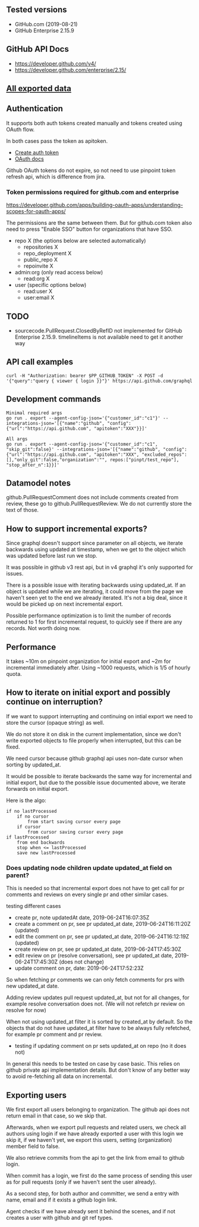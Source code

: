 ## Tested versions

- GitHub.com (2019-08-21)
- GitHub Enterprise 2.15.9

## GitHub API Docs
- https://developer.github.com/v4/
- https://developer.github.com/enterprise/2.15/

## [All exported data](./_docs/exported_data.md)

## Authentication

It supports both auth tokens created manually and tokens created using OAuth flow.

In both cases pass the token as apitoken.

- [Create auth token](https://help.github.com/en/articles/creating-a-personal-access-token-for-the-command-line)
- [OAuth docs](https://developer.github.com/v3/oauth_authorizations/)

Github OAuth tokens do not expire, so not need to use pinpoint token refresh api, which is difference from jira.

### Token permissions required for github.com and enterprise

https://developer.github.com/apps/building-oauth-apps/understanding-scopes-for-oauth-apps/

The permissions are the same between them. But for github.com token also need to press "Enable SSO" button for organizations that have SSO.

- repo X (the options below are selected automatically)
    - repositories X
    - repo_deployment X
    - public_repo X
    - repoinvite X
- admin:org (only read access below)
    - read:org X
- user (specific options below)
    - read:user X
    - user:email X

## TODO
- sourcecode.PullRequest.ClosedByRefID not implemented for GitHub Enterprise 2.15.9. timelineItems is not available need to get it another way

## API call examples

```
curl -H "Authorization: bearer $PP_GITHUB_TOKEN" -X POST -d '{"query":"query { viewer { login }}"}' https://api.github.com/graphql
```

## Development commands

```
Minimal required args
go run . export --agent-config-json='{"customer_id":"c1"}' --integrations-json='[{"name":"github", "config":{"url":"https://api.github.com", "apitoken":"XXX"}}]'
```

```
All args
go run . export --agent-config-json='{"customer_id":"c1", "skip_git":false}' --integrations-json='[{"name":"github", "config":{"url":"https://api.github.com", "apitoken":"XXX", "excluded_repos":[],"only_git":false,"organization":"", repos:["pinpt/test_repo"], "stop_after_n":1}}]'
```

## Datamodel notes
github.PullRequestComment does not include comments created from review, these go to github.PullRequestReview. We do not currently store the text of those.

## How to support incremental exports?
Since graphql doesn't support since parameter on all objects, we iterate backwards using updated at timestamp, when we get to the object which was updated before last run we stop.

It was possible in github v3 rest api, but in v4 graphql it's only supported for issues.

There is a possible issue with iterating backwards using updated_at. If an object is updated while we are iterating, it could move from the page we haven't seen yet to the end we already iterated. It's not a big deal, since it would be picked up on next incremental export.

Possible performance optimization is to limit the number of records returned to 1 for first incremental request, to quickly see if there are any records. Not worth doing now.

## Performance

It takes ~10m on pinpoint organization for initial export and ~2m for incremental immediately after. Using ~1000 requests, which is 1/5 of hourly quota.

## How to iterate on initial export and possibly continue on interruption?

If we want to support interrupting and continuing on intial export we need to store the cursor (opaque string) as well.

We do not store it on disk in the current implementation, since we don't write exported objects to file properly when interrupted, but this can be fixed.

We need cursor because github graphql api uses non-date cursor when sorting by updated_at.

It would be possible to iterate backwards the same way for incremental and initial export, but due to the possible issue documented above, we iterate forwards on initial export.

Here is the algo:

```
if no lastProcessed
    if no cursor
        from start saving cursor every page
    if cursor
        from cursor saving cursor every page
if lastProcessed
    from end backwards
    stop when <= lastProcessed
    save new lastProcessed
```

### Does updating node children update updated_at field on parent?

This is needed so that incremental export does not have to get call for pr comments and reviews on every single pr and other similar cases.

testing different cases

- create pr, note updatedAt date, 2019-06-24T16:07:35Z
- create a comment on pr, see pr updated_at date, 2019-06-24T16:11:20Z (updated)
- edit the comment on pr, see pr updated_at date, 2019-06-24T16:12:19Z (updated)
- create review on pr, see pr updated_at date, 2019-06-24T17:45:30Z
- edit review on pr (resolve conversation), see pr updated_at date, 2019-06-24T17:45:30Z (does not change)
- update comment on pr, date: 2019-06-24T17:52:23Z

So when fetching pr comments we can only fetch comments for prs with new updated_at date.

Adding review updates pull request updated_at, but not for all changes, for example resolve conversation does not. (We will not refetch pr review on resolve for now)

When not using updated_at filter it is sorted by created_at by default. So the objects that do not have updated_at filter have to be always fully refetched, for example pr comment and pr review.

- testing if updating comment on pr sets updated_at on repo (no it does not)

In general this needs to be tested on case by case basic. This relies on github private api implementation details. But don't know of any better way to avoid re-fetching all data on incremental.

## Exporting users

We first export all users belonging to organization. The github api does not return email in that case, so we skip that.

Afterwards, when we export pull requests and related users, we check all authors using login if we have already exported a user with this login we skip it, if we haven't yet, we export this users, setting (organization) member field to false.

We also retrieve commits from the api to get the link from email to github login.

When commit has a login, we first do the same process of sending this user as for pull requests (only if we haven't sent the user already).

As a second step, for both author and committer, we send a entry with name, email and if it exists a github login link.

Agent checks if we have already sent it behind the scenes, and if not creates a user with github and git ref types.
